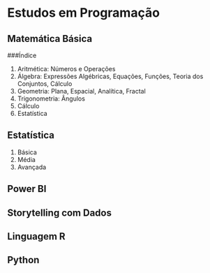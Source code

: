 # Estudos em Programação

## Matemática Básica

###Índice
1. Aritmética: Números e Operações
3. Álgebra: Expressões Algébricas, Equações, Funções, Teoria dos Conjuntos, Cálculo
4. Geometria: Plana, Espacial, Analítica, Fractal
5. Trigonometria: Ângulos
6. Cálculo
7. Estatística

## Estatística
1. Básica
2. Média
3. Avançada

## Power BI

## Storytelling com Dados

## Linguagem R

## Python
